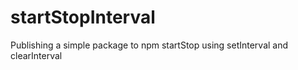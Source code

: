 # startStopInterval
Publishing a simple package to npm startStop using setInterval and clearInterval
